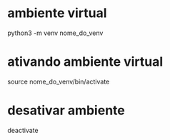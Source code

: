 # ambiente virtual
python3 -m venv nome_do_venv

# ativando ambiente virtual 
source nome_do_venv/bin/activate

# desativar ambiente 
deactivate 